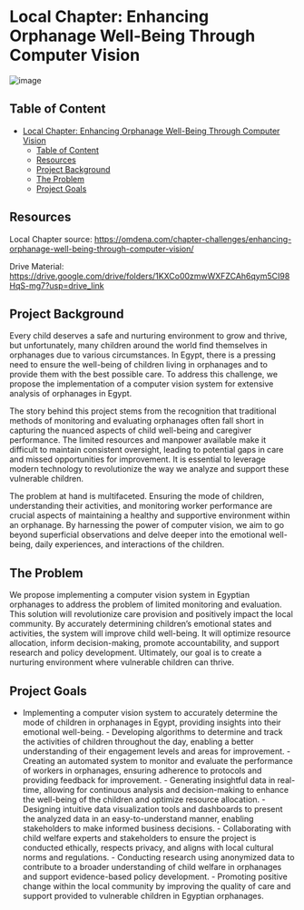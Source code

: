 # Local Chapter: Enhancing Orphanage Well-Being Through Computer Vision
![image](https://github.com/AhmedYousriSobhi/aCupOfTea/assets/66730765/7b8dfa03-bd35-4348-b265-b46a6807bbaf)


## Table of Content
- [Local Chapter: Enhancing Orphanage Well-Being Through Computer Vision](#local-chapter-enhancing-orphanage-well-being-through-computer-vision)
  - [Table of Content](#table-of-content)
  - [Resources](#resources)
  - [Project Background](#project-background)
  - [The Problem](#the-problem)
  - [Project Goals](#project-goals)

## Resources
Local Chapter source: https://omdena.com/chapter-challenges/enhancing-orphanage-well-being-through-computer-vision/

Drive Material: https://drive.google.com/drive/folders/1KXCo00zmwWXFZCAh6qym5CI98HqS-mg7?usp=drive_link

## Project Background
Every child deserves a safe and nurturing environment to grow and thrive, but unfortunately, many children around the world find themselves in orphanages due to various circumstances. In Egypt, there is a pressing need to ensure the well-being of children living in orphanages and to provide them with the best possible care. To address this challenge, we propose the implementation of a computer vision system for extensive analysis of orphanages in Egypt.

The story behind this project stems from the recognition that traditional methods of monitoring and evaluating orphanages often fall short in capturing the nuanced aspects of child well-being and caregiver performance. The limited resources and manpower available make it difficult to maintain consistent oversight, leading to potential gaps in care and missed opportunities for improvement. It is essential to leverage modern technology to revolutionize the way we analyze and support these vulnerable children.

The problem at hand is multifaceted. Ensuring the mode of children, understanding their activities, and monitoring worker performance are crucial aspects of maintaining a healthy and supportive environment within an orphanage. By harnessing the power of computer vision, we aim to go beyond superficial observations and delve deeper into the emotional well-being, daily experiences, and interactions of the children.

## The Problem
We propose implementing a computer vision system in Egyptian orphanages to address the problem of limited monitoring and evaluation. This solution will revolutionize care provision and positively impact the local community. By accurately determining children’s emotional states and activities, the system will improve child well-being. It will optimize resource allocation, inform decision-making, promote accountability, and support research and policy development. Ultimately, our goal is to create a nurturing environment where vulnerable children can thrive.

## Project Goals
- Implementing a computer vision system to accurately determine the mode of children in orphanages in Egypt, providing insights into their emotional well-being. - Developing algorithms to determine and track the activities of children throughout the day, enabling a better understanding of their engagement levels and areas for improvement. - Creating an automated system to monitor and evaluate the performance of workers in orphanages, ensuring adherence to protocols and providing feedback for improvement. - Generating insightful data in real-time, allowing for continuous analysis and decision-making to enhance the well-being of the children and optimize resource allocation. - Designing intuitive data visualization tools and dashboards to present the analyzed data in an easy-to-understand manner, enabling stakeholders to make informed business decisions. - Collaborating with child welfare experts and stakeholders to ensure the project is conducted ethically, respects privacy, and aligns with local cultural norms and regulations. - Conducting research using anonymized data to contribute to a broader understanding of child welfare in orphanages and support evidence-based policy development. - Promoting positive change within the local community by improving the quality of care and support provided to vulnerable children in Egyptian orphanages.

